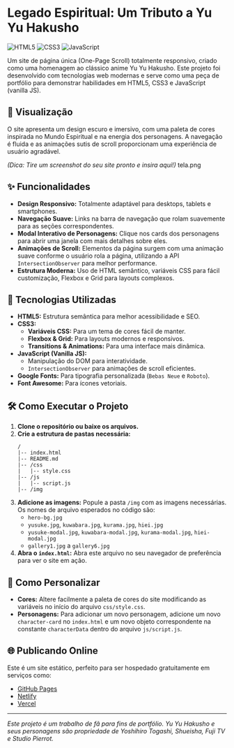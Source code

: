 # Legado Espiritual: Um Tributo a Yu Yu Hakusho

![HTML5](https://img.shields.io/badge/HTML5-E34F26?style=for-the-badge&logo=html5&logoColor=white)
![CSS3](https://img.shields.io/badge/CSS3-1572B6?style=for-the-badge&logo=css3&logoColor=white)
![JavaScript](https://img.shields.io/badge/JavaScript-F7DF1E?style=for-the-badge&logo=javascript&logoColor=black)

Um site de página única (One-Page Scroll) totalmente responsivo, criado como uma homenagem ao clássico anime Yu Yu Hakusho. Este projeto foi desenvolvido com tecnologias web modernas e serve como uma peça de portfólio para demonstrar habilidades em HTML5, CSS3 e JavaScript (vanilla JS).

## 🎨 Visualização

O site apresenta um design escuro e imersivo, com uma paleta de cores inspirada no Mundo Espiritual e na energia dos personagens. A navegação é fluida e as animações sutis de scroll proporcionam uma experiência de usuário agradável.

*(Dica: Tire um screenshot do seu site pronto e insira aqui!)*
tela.png

## ✨ Funcionalidades

- **Design Responsivo:** Totalmente adaptável para desktops, tablets e smartphones.
- **Navegação Suave:** Links na barra de navegação que rolam suavemente para as seções correspondentes.
- **Modal Interativo de Personagens:** Clique nos cards dos personagens para abrir uma janela com mais detalhes sobre eles.
- **Animações de Scroll:** Elementos da página surgem com uma animação suave conforme o usuário rola a página, utilizando a API `IntersectionObserver` para melhor performance.
- **Estrutura Moderna:** Uso de HTML semântico, variáveis CSS para fácil customização, Flexbox e Grid para layouts complexos.

## 🚀 Tecnologias Utilizadas

- **HTML5:** Estrutura semântica para melhor acessibilidade e SEO.
- **CSS3:**
  - **Variáveis CSS:** Para um tema de cores fácil de manter.
  - **Flexbox & Grid:** Para layouts modernos e responsivos.
  - **Transitions & Animations:** Para uma interface mais dinâmica.
- **JavaScript (Vanilla JS):**
  - Manipulação do DOM para interatividade.
  - `IntersectionObserver` para animações de scroll eficientes.
- **Google Fonts:** Para tipografia personalizada (`Bebas Neue` e `Roboto`).
- **Font Awesome:** Para ícones vetoriais.

## 🛠️ Como Executar o Projeto

1.  **Clone o repositório ou baixe os arquivos.**
2.  **Crie a estrutura de pastas necessária:**
    ```
    /
    |-- index.html
    |-- README.md
    |-- /css
    |   |-- style.css
    |-- /js
    |   |-- script.js
    |-- /img
    ```
3.  **Adicione as imagens:** Popule a pasta `/img` com as imagens necessárias. Os nomes de arquivo esperados no código são:
    - `hero-bg.jpg`
    - `yusuke.jpg`, `kuwabara.jpg`, `kurama.jpg`, `hiei.jpg`
    - `yusuke-modal.jpg`, `kuwabara-modal.jpg`, `kurama-modal.jpg`, `hiei-modal.jpg`
    - `gallery1.jpg` a `gallery6.jpg`
4.  **Abra o `index.html`:** Abra este arquivo no seu navegador de preferência para ver o site em ação.

## 🔧 Como Personalizar

- **Cores:** Altere facilmente a paleta de cores do site modificando as variáveis no início do arquivo `css/style.css`.
- **Personagens:** Para adicionar um novo personagem, adicione um novo `character-card` no `index.html` e um novo objeto correspondente na constante `characterData` dentro do arquivo `js/script.js`.

## 🌐 Publicando Online

Este é um site estático, perfeito para ser hospedado gratuitamente em serviços como:
- [GitHub Pages](https://pages.github.com/)
- [Netlify](https://www.netlify.com/)
- [Vercel](https://vercel.com/)

---

*Este projeto é um trabalho de fã para fins de portfólio. Yu Yu Hakusho e seus personagens são propriedade de Yoshihiro Togashi, Shueisha, Fuji TV e Studio Pierrot.*